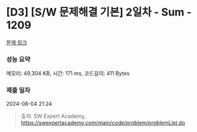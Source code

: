 # [D3] [S/W 문제해결 기본] 2일차 - Sum - 1209 

[문제 링크](https://swexpertacademy.com/main/code/problem/problemDetail.do?contestProbId=AV13_BWKACUCFAYh) 

### 성능 요약

메모리: 49,304 KB, 시간: 171 ms, 코드길이: 411 Bytes

### 제출 일자

2024-08-04 21:24



> 출처: SW Expert Academy, https://swexpertacademy.com/main/code/problem/problemList.do